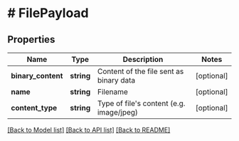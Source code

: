 # # FilePayload

## Properties

Name | Type | Description | Notes
------------ | ------------- | ------------- | -------------
**binary_content** | **string** | Content of the file sent as binary data | [optional]
**name** | **string** | Filename | [optional]
**content_type** | **string** | Type of file&#39;s content (e.g. image/jpeg) | [optional]

[[Back to Model list]](../../README.md#models) [[Back to API list]](../../README.md#endpoints) [[Back to README]](../../README.md)
